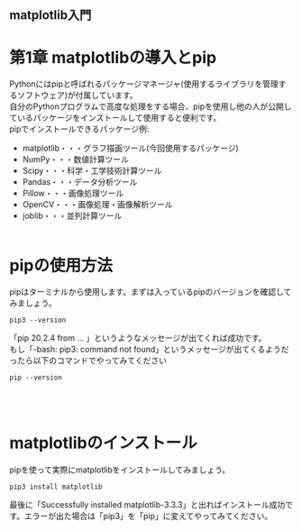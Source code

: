 ## matplotlib入門
# 第1章 matplotlibの導入とpip
Pythonにはpipと呼ばれるパッケージマネージャ(使用するライブラリを管理するソフトウェア)が付属しています。<br>
自分のPythonプログラムで高度な処理をする場合、pipを使用し他の人が公開しているパッケージをインストールして使用すると便利です。<br>
pipでインストールできるパッケージ例:
* matplotlib・・・グラフ描画ツール(今回使用するパッケージ)
* NumPy・・・数値計算ツール
* Scipy・・・科学・工学技術計算ツール
* Pandas・・・データ分析ツール
* Pillow・・・画像処理ツール
* OpenCV・・・画像処理・画像解析ツール
* joblib・・・並列計算ツール
<br><br>

# pipの使用方法
pipはターミナルから使用します。まずは入っているpipのバージョンを確認してみましょう。
```
pip3 --version
```
「pip 20.2.4 from ... 」というようなメッセージが出てくれば成功です。<br>
もし「-bash: pip3: command not found」というメッセージが出てくるようだったら以下のコマンドでやってみてください
```
pip --version
```
<br><br>

# matplotlibのインストール
pipを使って実際にmatplotlibをインストールしてみましょう。
```
pip3 install matplotlib
```
最後に「Successfully installed matplotlib-3.3.3」と出ればインストール成功です。エラーが出た場合は「pip3」を「pip」に変えてやってみてください。